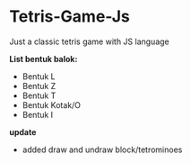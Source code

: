 # Tetris-Game-Js
Just a classic tetris game with JS language

**List bentuk balok:**
- Bentuk L
- Bentuk Z
- Bentuk T
- Bentuk Kotak/O
- Bentuk I

**update**
- added draw and undraw block/tetrominoes
